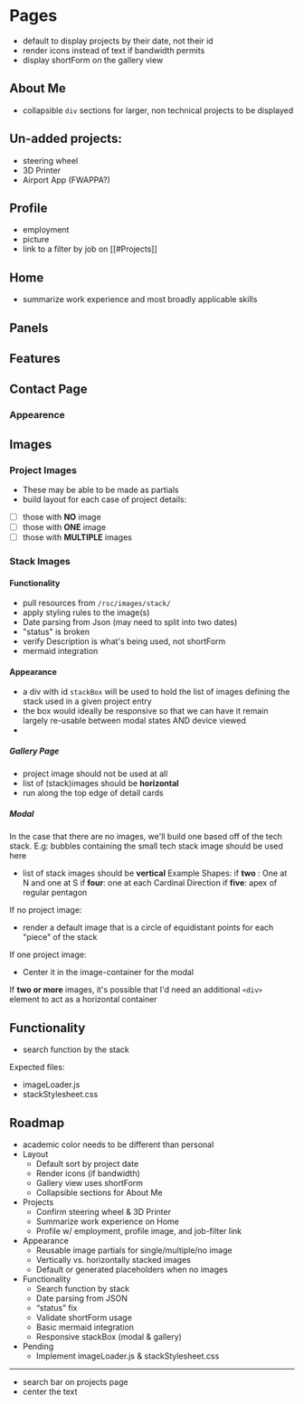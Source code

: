 # Pages
- default to display projects by their date, not their id
- render icons instead of text if bandwidth permits
- display shortForm on the gallery view

## About Me
- collapsible `div` sections for larger, non technical projects to be displayed

## Un-added projects:
- steering wheel
- 3D Printer
- Airport App (FWAPPA?)
## Profile
- employment
- picture
- link to a filter by job on [[#Projects]]

## Home

- summarize work experience and most broadly applicable skills

## Panels

## Features 

## Contact Page

### Appearence 
## Images

### Project Images
- These may be able to be made as partials 
- build layout for each case of project details: 
- [ ] those with **NO** image
- [ ] those with **ONE** image
- [ ] those with **MULTIPLE** images

### Stack Images
#### Functionality

- pull resources from `/rsc/images/stack/`
- apply styling rules to the image(s) 
- Date parsing from Json (may need to split into two dates)
- "status" is broken
- verify Description is what's being used, not shortForm
- mermaid integration

#### Appearance 

- a div with id `stackBox` will be used to hold the list of images defining the stack used in a given project entry
- the box would ideally be responsive so that we can have it remain largely re-usable between modal states AND device viewed
- 
##### Gallery Page
- project image should not be used at all
- list of (stack)images should be **horizontal**
- run along the top edge of detail cards

##### Modal

In the case that there are no images, we'll build one based off of the tech stack.  E.g:
bubbles containing the small tech stack image should be used here
- list of stack images should be **vertical**
Example Shapes:
if **two** : One at N and one at S
if **four**: one at each Cardinal Direction
if **five**: apex of regular pentagon 

If no project image:
- render a default image that is a circle of equidistant points for each "piece" of the stack

If one project image: 
- Center it in the image-container for the modal

If **two or more** images, it's possible that I'd need an additional `<div>` element to act as a horizontal container

## Functionality
- search function by the stack

Expected files:

- imageLoader.js
- stackStylesheet.css

## Roadmap
- academic color needs to be different than personal
- Layout
  - Default sort by project date
  - Render icons (if bandwidth)
  - Gallery view uses shortForm
  - Collapsible sections for About Me
- Projects
  - Confirm steering wheel & 3D Printer
  - Summarize work experience on Home
  - Profile w/ employment, profile image, and job-filter link
- Appearance
  - Reusable image partials for single/multiple/no image
  - Vertically vs. horizontally stacked images
  - Default or generated placeholders when no images
- Functionality
  - Search function by stack
  - Date parsing from JSON
  - “status” fix
  - Validate shortForm usage
  - Basic mermaid integration
  - Responsive stackBox (modal & gallery)
- Pending
  - Implement imageLoader.js & stackStylesheet.css


----
- search bar on projects page
- center the text 